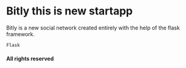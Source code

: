  <h1>Bitly this is new startapp</h1>
 
 <p>Bitly is a new social network created entirely with the help of the flask framework.</p>
 <code>Flask</code>
 <h4>All rights reserved</h4>
